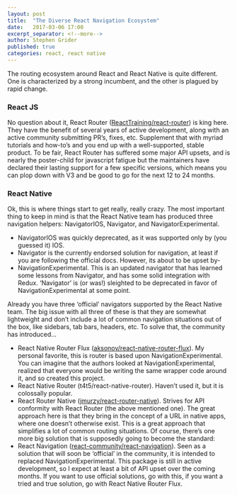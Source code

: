 ```yaml
---
layout: post
title:  "The Diverse React Navigation Ecosystem"
date:   2017-03-06 17:00
excerpt_separator: <!--more-->
author: Stephen Grider
published: true
categories: react, react native
---
```


The routing ecosystem around React and React Native is quite different. One is characterized by a strong incumbent, and the other is plagued by rapid change.


<!--more-->

### React JS

No question about it, React Router ([ReactTraining/react-router](https://github.com/ReactTraining/react-router)) is king here. They have the benefit of several years of active development, along with an active community submitting PR’s, fixes, etc. Supplement that with myriad tutorials and how-to’s and you end up with a well-supported, stable product. To be fair, React Router has suffered some major API upsets, and is nearly the poster-child for javascript fatigue but the maintainers have declared their lasting support for a few specific versions, which means you can plop down with V3 and be good to go for the next 12 to 24 months.

### React Native

Ok, this is where things start to get really, really crazy. The most important thing to keep in mind is that the React Native team has produced three navigation helpers: NavigatorIOS, Navigator, and NavigatorExperimental.

* NavigatorIOS was quickly deprecated, as it was supported only by (you guessed it) IOS.
* Navigator is the currently endorsed solution for navigation, at least if you are following the official docs. However, its about to be upset by-
* NavigationExperimental. This is an updated navigator that has learned some lessons from Navigator, and has some solid integration with Redux. ‘Navigator’ is (or was!) sleighted to be deprecated in favor of NavigationExperimental at some point.

Already you have three ‘official’ navigators supported by the React Native team. The big issue with all three of these is that they are somewhat lightweight and don’t include a lot of common navigation situations out of the box, like sidebars, tab bars, headers, etc. To solve that, the community has introduced…

* React Native Router Flux ([aksonov/react-native-router-flux](https://github.com/aksonov/react-native-router-flux)). My personal favorite, this is router is based upon NavigationExperimental. You can imagine that the authors looked at NavigationExperimental, realized that everyone would be writing the same wrapper code around it, and so created this project.
* React Native Router (t4t5/react-native-router). Haven’t used it, but it is colossally popular.
* React Router Native ([jmurzy/react-router-native](https://github.com/jmurzy/react-router-native)). Strives for API conformity with React Router (the above mentioned one). The great approach here is that they bring in the concept of a URL in native apps, where one doesn’t otherwise exist. This is a great approach that simplifies a lot of common routing situations.
Of course, there’s one more big solution that is supposedly going to become the standard:
* React Navigation ([react-community/react-navigation](https://github.com/react-community/react-navigation)). Seen as a solution that will soon be ‘official’ in the community, it is intended to replaced NavigationExperimental. This package is still in active development, so I expect at least a bit of API upset over the coming months. If you want to use official solutions, go with this, if you want a tried and true solution, go with React Native Router Flux.
